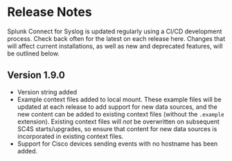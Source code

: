 # Release Notes

Splunk Connect for Syslog is updated regularly using a CI/CD development process.  Check back often for the latest on each release
here.  Changes that will affect current installations, as well as new and deprecated features, will be outlined below.

## Version 1.9.0

* Version string added
* Example context files added to local mount.  These example files will be updated at each release to add support for new data sources,
and the new content can be added to existing context files (without the `.example` extension).  Existing context files will _not_ be
overwritten on subsequent SC4S starts/upgrades, so ensure that content for new data sources is incorporated in existing context files.
* Support for Cisco devices sending events with no hostname has been added.
